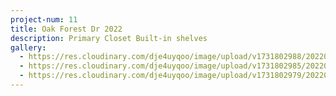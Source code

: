 ```yaml
---
project-num: 11
title: Oak Forest Dr 2022
description: Primary Closet Built-in shelves
gallery:
  - https://res.cloudinary.com/dje4uyqoo/image/upload/v1731802988/20220115_181701_non5wi.jpg
  - https://res.cloudinary.com/dje4uyqoo/image/upload/v1731802985/20220115_181615_umk0be.jpg
  - https://res.cloudinary.com/dje4uyqoo/image/upload/v1731802979/20220115_181534_kfomym.jpg
---
```


